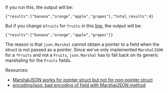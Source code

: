 If you run this, the output will be:

```text
{"results":["banana","orange","apple","grapes"],"total_results":4}
```

But if you change `&fruits` for `fruits` in this [line](https://github.com/nmema/go-learning/blob/main/adhoc/custom-json/main.go#L29), the output will be:

```text
{"results":["banana","orange","apple","grapes"]}
```
The reason is that `json.Marshal` cannot obtain a pointer to a field when the struct is not passed as a pointer. Since we've only implemented `MarshalJSON` for a `*Fruits` and not a `Fruits`, `json.Marshal` has to fall back on its generic marshaling for the `Fruits` fields.

Resources:
- [MarshalJSON works for pointer struct but not for non-pointer struct](https://groups.google.com/g/golang-nuts/c/gW53LC_ZC98)
- [encoding/json: bad encoding of field with MarshalJSON method](https://github.com/golang/go/issues/22967)